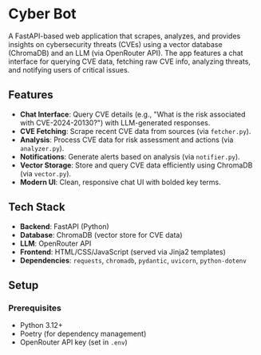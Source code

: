 # Cyber Bot

A FastAPI-based web application that scrapes, analyzes, and provides insights on cybersecurity threats (CVEs) using a vector database (ChromaDB) and an LLM (via OpenRouter API). The app features a chat interface for querying CVE data, fetching raw CVE info, analyzing threats, and notifying users of critical issues.

## Features
- **Chat Interface**: Query CVE details (e.g., "What is the risk associated with CVE-2024-20130?") with LLM-generated responses.
- **CVE Fetching**: Scrape recent CVE data from sources (via `fetcher.py`).
- **Analysis**: Process CVE data for risk assessment and actions (via `analyzer.py`).
- **Notifications**: Generate alerts based on analysis (via `notifier.py`).
- **Vector Storage**: Store and query CVE data efficiently using ChromaDB (via `vector.py`).
- **Modern UI**: Clean, responsive chat UI with bolded key terms.

## Tech Stack
- **Backend**: FastAPI (Python)
- **Database**: ChromaDB (vector store for CVE data)
- **LLM**: OpenRouter API
- **Frontend**: HTML/CSS/JavaScript (served via Jinja2 templates)
- **Dependencies**: `requests`, `chromadb`, `pydantic`, `uvicorn`, `python-dotenv`

## Setup
### Prerequisites
- Python 3.12+
- Poetry (for dependency management)
- OpenRouter API key (set in `.env`)

